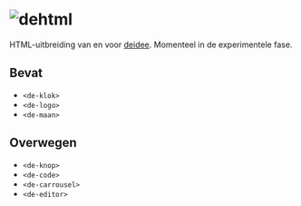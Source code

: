 # ![dehtml](https://deidee.com/logo.png?str=deHTML)

HTML-uitbreiding van en voor [deidee](https://deidee.nl/). Momenteel in de experimentele fase.

## Bevat

- ``<de-klok>``
- ``<de-logo>``
- ``<de-maan>``

## Overwegen

- ``<de-knop>``
- ``<de-code>``
- ``<de-carrousel>``
- ``<de-editor>``
